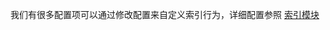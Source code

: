 
我们有很多配置项可以通过修改配置来自定义索引行为，详细配置参照 [索引模块](https://www.elastic.co/guide/en/elasticsearch/reference/5.4/index-modules.html)　